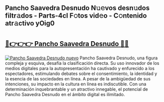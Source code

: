 ## Pancho Saavedra Desnudo N𝚞𝚎vos desn𝚞dos filtr𝚊dos - Parts-4cI F𝚘tos vid𝚎o - C𝚘ntenido atr𝚊ctivo yOig0

# <h2><a href="http://mbcatry.tromn.icu/?c=Pancho+Saavedra+Desnudo">🔗👉👉👉 Pancho Saavedra Desnudo 🔗🔗</a></h2>

[![Pancho Saavedra Desnudo nuevo](https://i.imgur.com/pEAQMta.gif)](http://mbcatry.tromn.icu/?c=Pancho+Saavedra+Desnudo)
Pancho Saavedra Desnudo, una figura compleja y esquiva, desafía la clasificación directa. Su uso innovador de los medios digitales para la autopresentación ha cautivado y enfurecido a los espectadores, estimulando debates sobre el consentimiento, la identidad y la esencia de las sociedades en línea. A pesar de la ambigüedad de sus intenciones, su impacto en la cultura en línea es indiscutible. Con una determinación inquebrantable y un atractivo innegable, el potencial de Pancho Saavedra Desnudo en el ámbito digital es ilimitado.
